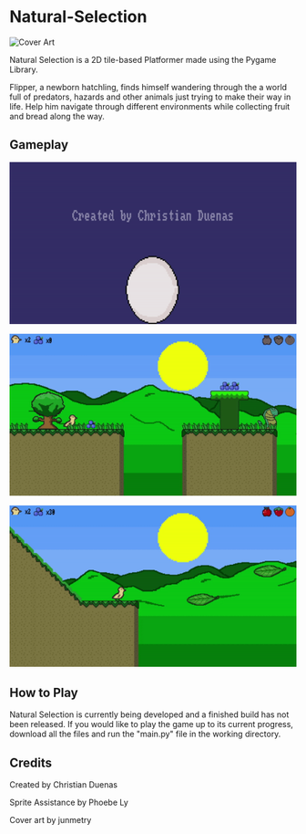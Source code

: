 # Natural-Selection

![Cover Art](https://github.com/ChristianD37/Natural-Selection/blob/main/Screenshots/Cover%20Art.png)

Natural Selection is a 2D tile-based Platformer made using the Pygame Library. 

Flipper, a newborn hatchling, finds himself wandering through the a world full of predators, hazards and other animals just trying to make their way in life. Help him navigate through different environments while collecting fruit and bread along the way. 

## Gameplay

![Intro Screen](https://github.com/ChristianD37/Natural-Selection/blob/main/Screenshots/Intro_screen.gif)

![Chaparall Screen](https://github.com/ChristianD37/Natural-Selection/blob/main/Screenshots/Chaparall_screenshot.gif)

![Leaves Screen](https://github.com/ChristianD37/Natural-Selection/blob/main/Screenshots/Leaves_screen.gif)

## How to Play

Natural Selection is currently being developed and a finished build has not been released. If you would like to play the game up to its current progress, download all the files and run the "main.py" file in the working directory. 

## Credits

Created by Christian Duenas

Sprite Assistance by Phoebe Ly

Cover art by junmetry
